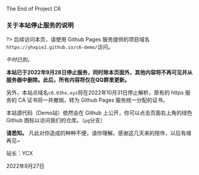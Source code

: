 The End of Project C6
### 关于本站停止服务的说明

?> 后续访问本页，请使用 Github Pages 服务提供的项目域名 `https://yhxpie2.github.io/c6-demo/`访问。

_午时已到。_

**本站已于2022年9月28日停止服务，同时除本页面外，其他内容将不再可见并从服务器中删除。此后，所有内容将仅在QQ群里更新。**

另外，本站点域名`c6.03hx.xyz`将在2022年10月31日停止解析，原有的 https 服务的 CA 证书将一并撤销，转为 Github Pages 服务统一分配的证书。

本站源代码（Demo站）依然会在 Github 上公开，你可以点击页面右上角的绿色 Github 图标以访问我们的仓库。（`pg`分支）

**请悉知。** 凡此对你造成的种种不便，请你理解。感谢这几天来的陪伴，以后有缘再见~

站长：YCX

2022年9月27日
